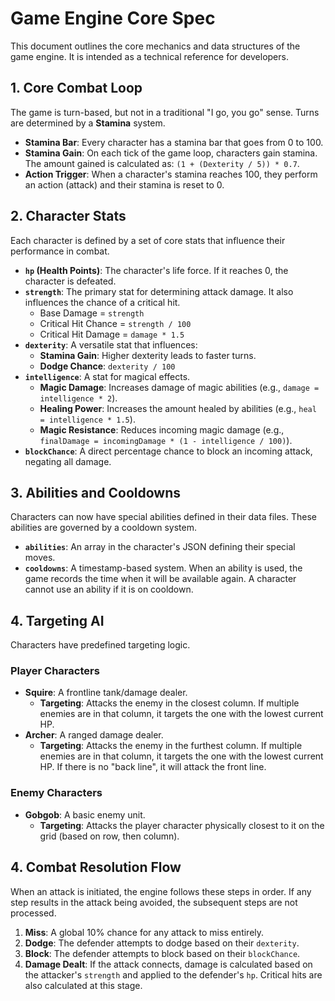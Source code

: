 # Game Engine Core Spec

This document outlines the core mechanics and data structures of the game engine. It is intended as a technical reference for developers.

## 1. Core Combat Loop

The game is turn-based, but not in a traditional "I go, you go" sense. Turns are determined by a **Stamina** system.

- **Stamina Bar**: Every character has a stamina bar that goes from 0 to 100.
- **Stamina Gain**: On each tick of the game loop, characters gain stamina. The amount gained is calculated as: `(1 + (Dexterity / 5)) * 0.7`.
- **Action Trigger**: When a character's stamina reaches 100, they perform an action (attack) and their stamina is reset to 0.

## 2. Character Stats

Each character is defined by a set of core stats that influence their performance in combat.

- **`hp` (Health Points)**: The character's life force. If it reaches 0, the character is defeated.
- **`strength`**: The primary stat for determining attack damage. It also influences the chance of a critical hit.
    - Base Damage = `strength`
    - Critical Hit Chance = `strength / 100`
    - Critical Hit Damage = `damage * 1.5`
- **`dexterity`**: A versatile stat that influences:
    - **Stamina Gain**: Higher dexterity leads to faster turns.
    - **Dodge Chance**: `dexterity / 100`
- **`intelligence`**: A stat for magical effects.
    - **Magic Damage**: Increases damage of magic abilities (e.g., `damage = intelligence * 2`).
    - **Healing Power**: Increases the amount healed by abilities (e.g., `heal = intelligence * 1.5`).
    - **Magic Resistance**: Reduces incoming magic damage (e.g., `finalDamage = incomingDamage * (1 - intelligence / 100)`).
- **`blockChance`**: A direct percentage chance to block an incoming attack, negating all damage.

## 3. Abilities and Cooldowns

Characters can now have special abilities defined in their data files. These abilities are governed by a cooldown system.

- **`abilities`**: An array in the character's JSON defining their special moves.
- **`cooldowns`**: A timestamp-based system. When an ability is used, the game records the time when it will be available again. A character cannot use an ability if it is on cooldown.

## 4. Targeting AI

Characters have predefined targeting logic.

### Player Characters
- **Squire**: A frontline tank/damage dealer.
    - **Targeting**: Attacks the enemy in the closest column. If multiple enemies are in that column, it targets the one with the lowest current HP.
- **Archer**: A ranged damage dealer.
    - **Targeting**: Attacks the enemy in the furthest column. If multiple enemies are in that column, it targets the one with the lowest current HP. If there is no "back line", it will attack the front line.

### Enemy Characters
- **Gobgob**: A basic enemy unit.
    - **Targeting**: Attacks the player character physically closest to it on the grid (based on row, then column).

## 4. Combat Resolution Flow

When an attack is initiated, the engine follows these steps in order. If any step results in the attack being avoided, the subsequent steps are not processed.

1.  **Miss**: A global 10% chance for any attack to miss entirely.
2.  **Dodge**: The defender attempts to dodge based on their `dexterity`.
3.  **Block**: The defender attempts to block based on their `blockChance`.
4.  **Damage Dealt**: If the attack connects, damage is calculated based on the attacker's `strength` and applied to the defender's `hp`. Critical hits are also calculated at this stage.
